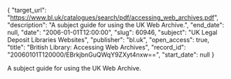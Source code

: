 {
  "target_url": "https://www.bl.uk/catalogues/search/pdf/accessing_web_archives.pdf", 
  "description": "A subject guide for using the UK Web Archive.", 
  "end_date": null, 
  "date": "2006-01-01T12:00:00", 
  "slug": 60946, 
  "subject": "UK Legal Deposit Libraries Websites", 
  "publisher": "bl.uk", 
  "open_access": true, 
  "title": "British Library: Accessing Web Archives", 
  "record_id": "20060101T120000/EBrkjbnGuQWqY9ZXyt4nxw==", 
  "start_date": null
}

A subject guide for using the UK Web Archive.